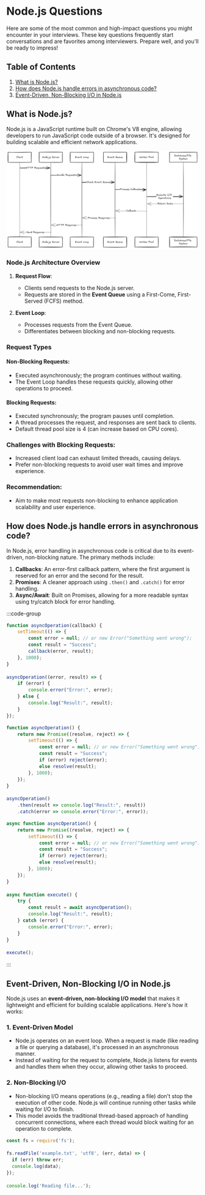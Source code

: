 # Node.js Questions

Here are some of the most common and high-impact questions you might encounter in your interviews. These key questions frequently start conversations and are favorites among interviewers. Prepare well, and you'll be ready to impress!



## Table of Contents

1. [What is Node.js?](#what-is-node-js)
2. [How does Node.js handle errors in asynchronous code?](#how-does-node-js-handle-errors-in-asynchronous-code)
3. [Event-Driven, Non-Blocking I/O in Node.js](#event-driven-non-blocking-i-o-in-node-js)


## What is Node.js?

Node.js is a JavaScript runtime built on Chrome's V8 engine, allowing developers to run JavaScript code outside of a browser. It's designed for building scalable and efficient network applications.

![Node.js Architecture](../assets/nodejs-architecture.png "Node.js architecture")

### Node.js Architecture Overview

1. **Request Flow**:
   - Clients send requests to the Node.js server.
   - Requests are stored in the **Event Queue** using a First-Come, First-Served (FCFS) method.

2. **Event Loop**:
   - Processes requests from the Event Queue.
   - Differentiates between blocking and non-blocking requests.

### Request Types

#### Non-Blocking Requests:
- Executed asynchronously; the program continues without waiting.
- The Event Loop handles these requests quickly, allowing other operations to proceed.

#### Blocking Requests:
- Executed synchronously; the program pauses until completion.
- A thread processes the request, and responses are sent back to clients.
- Default thread pool size is 4 (can increase based on CPU cores).

### Challenges with Blocking Requests:
- Increased client load can exhaust limited threads, causing delays.
- Prefer non-blocking requests to avoid user wait times and improve experience.

### Recommendation:
- Aim to make most requests non-blocking to enhance application scalability and user experience.


## How does Node.js handle errors in asynchronous code?
In Node.js, error handling in asynchronous code is critical due to its event-driven, non-blocking nature. The primary methods include:
1. **Callbacks**: An error-first callback pattern, where the first argument is reserved for an error and the second for the result.
2. **Promises**: A cleaner approach using `.then()` and `.catch()` for error handling.
3. **Async/Await**:  Built on Promises, allowing for a more readable syntax using try/catch block for error handling.


:::code-group
```javascript [Callbacks Example]
function asyncOperation(callback) {
    setTimeout(() => {
        const error = null; // or new Error("Something went wrong");
        const result = "Success";
        callback(error, result);
    }, 1000);
}

asyncOperation((error, result) => {
    if (error) {
        console.error("Error:", error);
    } else {
        console.log("Result:", result);
    }
});

```
```javascript [Promise Example]
function asyncOperation() {
    return new Promise((resolve, reject) => {
        setTimeout(() => {
            const error = null; // or new Error("Something went wrong");
            const result = "Success";
            if (error) reject(error);
            else resolve(result);
        }, 1000);
    });
}

asyncOperation()
    .then(result => console.log("Result:", result))
    .catch(error => console.error("Error:", error));

```


```javascript [Async/Await Example]
async function asyncOperation() {
    return new Promise((resolve, reject) => {
        setTimeout(() => {
            const error = null; // or new Error("Something went wrong");
            const result = "Success";
            if (error) reject(error);
            else resolve(result);
        }, 1000);
    });
}

async function execute() {
    try {
        const result = await asyncOperation();
        console.log("Result:", result);
    } catch (error) {
        console.error("Error:", error);
    }
}

execute();
```
:::


## Event-Driven, Non-Blocking I/O in Node.js
Node.js uses an **event-driven, non-blocking I/O model** that makes it lightweight and efficient for building scalable applications. Here's how it works:

### 1. Event-Driven Model
- Node.js operates on an event loop. When a request is made (like reading a file or querying a database), it's processed in an asynchronous manner.  
- Instead of waiting for the request to complete, Node.js listens for events and handles them when they occur, allowing other tasks to proceed.

### 2. Non-Blocking I/O
- Non-blocking I/O means operations (e.g., reading a file) don't stop the execution of other code. Node.js will continue running other tasks while waiting for I/O to finish.  
- This model avoids the traditional thread-based approach of handling concurrent connections, where each thread would block waiting for an operation to complete.

```javascript
const fs = require('fs');

fs.readFile('example.txt', 'utf8', (err, data) => {
  if (err) throw err;
  console.log(data);
});

console.log('Reading file...');
```

